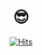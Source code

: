 
<div align=center>
  <h1>😎  </h1>

[![Hits](https://hits.seeyoufarm.com/api/count/incr/badge.svg?url=https%3A%2F%2Fgithub.com%2Fyuunseo&count_bg=%23FFD6D6&title_bg=%23FFD6D6&icon=github.svg&icon_color=%23F2F2F2&title=yunseo-GitHub&edge_flat=false)](https://hits.seeyoufarm.com)
 
  </div>
  

